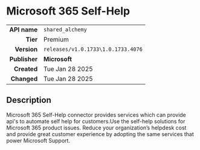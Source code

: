 # Microsoft 365 Self-Help
| | |
|-:|-|
|**API name**|`shared_alchemy`|
|**Tier**|Premium|
|**Version**|`releases/v1.0.1733\1.0.1733.4076`|
|**Publisher**|**Microsoft**|
|**Created**|Tue Jan 28 2025|
|**Changed**|Tue Jan 28 2025|

## Description
Microsoft 365 Self-Help connector provides services which can provide api's to automate self help for customers.Use the self-help solutions for Microsoft 365 product issues. Reduce your organization’s helpdesk cost and provide great customer experience by adopting the same services that power Microsoft Support.
